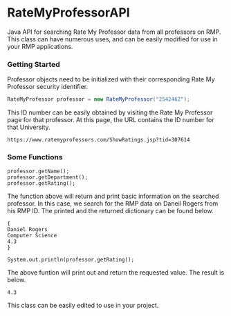 # RateMyProfessorAPI
Java API for searching Rate My Professor data from all professors on RMP. This class can have numerous uses, and can be easily modified for use in your RMP applications.

### Getting Started

Professor objects need to be initialized with their corresponding Rate My Professor security identifier. 

```Java
RateMyProfessor professor = new RateMyProfessor("2542462");
```
This ID number can be easily obtained by visiting the Rate My Professor page for that professor. At this page, the URL contains the ID number for that University. 

```url
https://www.ratemyprofessors.com/ShowRatings.jsp?tid=307614
```
### Some Functions

```
professor.getName();
professor.getDepartment();
professor.getRating();
```
The function above will return and print basic information on the searched professor. In this case, we search for the RMP data on Daneil Rogers from his RMP ID. The printed and the returned dictionary can be found below.

```
{
Daniel Rogers
Computer Science
4.3
}
```

```
System.out.println(professor.getRating();  
```
The above funtion will print out and return the requested value. The result is below.

```
4.3
```
This class can be easily edited to use in your project.
